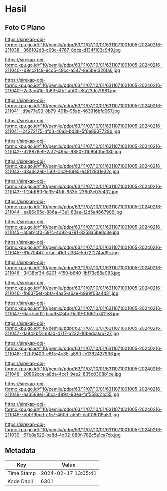 # Hasil

## Foto C Plano

https://sirekap-obj-formc.kpu.go.id/f1f0/pemilu/pdpr/63/11/07/10/01/6311071001005-20240216-211038--366102d8-c00c-4767-8dca-d134f103c949.jpg

https://sirekap-obj-formc.kpu.go.id/f1f0/pemilu/pdpr/63/11/07/10/01/6311071001005-20240216-211040--69cc2f49-9cd5-49cc-a547-8e5be1326fa6.jpg

https://sirekap-obj-formc.kpu.go.id/f1f0/pemilu/pdpr/63/11/07/10/01/6311071001005-20240216-211040--2a3ae41b-fb83-4fbf-abf0-e8a23dc7f981.jpg

https://sirekap-obj-formc.kpu.go.id/f1f0/pemilu/pdpr/63/11/07/10/01/6311071001005-20240216-211041--d9e77e93-8b79-401b-95ab-463916bfd067.jpg

https://sirekap-obj-formc.kpu.go.id/f1f0/pemilu/pdpr/63/11/07/10/01/6311071001005-20240216-211041--24272175-4fd3-46a3-bd3b-5f6e8937729b.jpg

https://sirekap-obj-formc.kpu.go.id/f1f0/pemilu/pdpr/63/11/07/10/01/6311071001005-20240216-211042--d28876e9-2af2-495a-9850-01b8bbfbe380.jpg

https://sirekap-obj-formc.kpu.go.id/f1f0/pemilu/pdpr/63/11/07/10/01/6311071001005-20240216-211043--d8a4c2eb-156f-41c9-89e5-e48f2931e32c.jpg

https://sirekap-obj-formc.kpu.go.id/f1f0/pemilu/pdpr/63/11/07/10/01/6311071001005-20240216-211043--1f24df60-1e35-41df-833b-236d3c07e432.jpg

https://sirekap-obj-formc.kpu.go.id/f1f0/pemilu/pdpr/63/11/07/10/01/6311071001005-20240216-211044--ea86c65c-886a-43e1-83ae-12d5e4667906.jpg

https://sirekap-obj-formc.kpu.go.id/f1f0/pemilu/pdpr/63/11/07/10/01/6311071001005-20240216-211045--a0ab1cf0-591c-4d92-a791-8258a5be0c3e.jpg

https://sirekap-obj-formc.kpu.go.id/f1f0/pemilu/pdpr/63/11/07/10/01/6311071001005-20240216-211045--61c70447-c7ac-41e1-a334-5d72f274ad9c.jpg

https://sirekap-obj-formc.kpu.go.id/f1f0/pemilu/pdpr/63/11/07/10/01/6311071001005-20240216-211046--3438bf34-6201-4150-b640-1bf73c88e083.jpg

https://sirekap-obj-formc.kpu.go.id/f1f0/pemilu/pdpr/63/11/07/10/01/6311071001005-20240216-211046--fb8375ef-bbfa-4aa5-a6ae-b999f03a4d31.jpg

https://sirekap-obj-formc.kpu.go.id/f1f0/pemilu/pdpr/63/11/07/10/01/6311071001005-20240216-211047--6ac7add2-bca6-434b-9c39-0f661b7411e8.jpg

https://sirekap-obj-formc.kpu.go.id/f1f0/pemilu/pdpr/63/11/07/10/01/6311071001005-20240216-211047--1a842bf3-b8a0-47f7-a232-10bedc0ab727.jpg

https://sirekap-obj-formc.kpu.go.id/f1f0/pemilu/pdpr/63/11/07/10/01/6311071001005-20240216-211048--32bf9400-e815-4c35-a890-fe1392427936.jpg

https://sirekap-obj-formc.kpu.go.id/f1f0/pemilu/pdpr/63/11/07/10/01/6311071001005-20240216-211048--20862cce-a8da-4cc1-9ee2-835c0308b1ce.jpg

https://sirekap-obj-formc.kpu.go.id/f1f0/pemilu/pdpr/63/11/07/10/01/6311071001005-20240216-211049--aa3569e1-5bca-4894-90ea-faf558c21c55.jpg

https://sirekap-obj-formc.kpu.go.id/f1f0/pemilu/pdpr/63/11/07/10/01/6311071001005-20240216-211049--bb019bcd-ef57-460d-ab59-eaff06019a53.jpg

https://sirekap-obj-formc.kpu.go.id/f1f0/pemilu/pdpr/63/11/07/10/01/6311071001005-20240216-211039--67b8a522-ba8d-4d02-880f-782c5a1ca7cb.jpg


## Metadata

| Key        | Value               |
| ---------- | ------------------- |
| Time Stamp | 2024-02-17 13:05:41 |
| Kode Dapil | 6301                |



